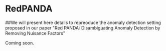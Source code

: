 # RedPANDA

##We will present here details to repreoduce the anomaly detection setting proposed in our paper "Red PANDA: Disambiguating Anomaly Detection by Removing Nuisance Factors"

Coming soon.
